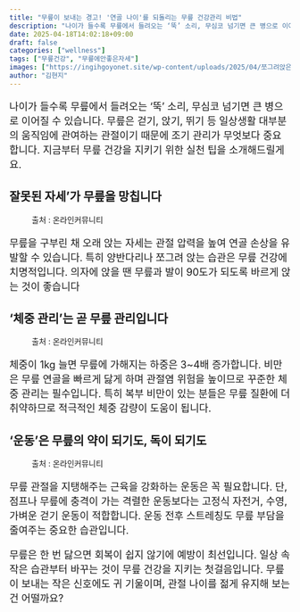 ```yaml
---
title: "무릎이 보내는 경고! '연골 나이'를 되돌리는 무릎 건강관리 비법"
description: "나이가 들수록 무릎에서 들려오는 ‘뚝’ 소리, 무심코 넘기면 큰 병으로 이어질 수 있습니다. 무릎은 걷기, 앉기, 뛰기 등 일상생활 대부분의 움직임에 관여하는 관절이기 때문에 조기 관리가 무엇보다 중요합니다. 지금부터 무릎 건강을 지키기 위한 실천 팁을 소개해드릴게요."
date: 2025-04-18T14:02:18+09:00
draft: false
categories: ["wellness"]
tags: ["무릎건강", "무릎에안좋은자세"]
images: ["https://ingihgoyonet.site/wp-content/uploads/2025/04/쪼그려앉은여성-1024x683.png", "https://ingihgoyonet.site/wp-content/uploads/2025/04/체중관리-1024x684.jpg", "https://ingihgoyonet.site/wp-content/uploads/2025/04/무릎건강-1024x683.jpg"]
author: "김현지"
---
```


<p style="font-size:18px">나이가 들수록 무릎에서 들려오는 ‘뚝’ 소리, 무심코 넘기면 큰 병으로 이어질 수 있습니다. 무릎은 걷기, 앉기, 뛰기 등 일상생활 대부분의 움직임에 관여하는 관절이기 때문에 조기 관리가 무엇보다 중요합니다. 지금부터 무릎 건강을 지키기 위한 실천 팁을 소개해드릴게요.</p> <h2 >잘못된 자세’가 무릎을 망칩니다</h2> <figure ><img src="https://ingihgoyonet.site/wp-content/uploads/2025/04/쪼그려앉은여성-1024x683.png" alt="" style="aspect-ratio:16/9;object-fit:cover"/><figcaption >출처 : 온라인커뮤니티</figcaption></figure> <p style="font-size:18px">무릎을 구부린 채 오래 앉는 자세는 관절 압력을 높여 연골 손상을 유발할 수 있습니다. 특히 양반다리나 쪼그려 앉는 습관은 무릎 건강에 치명적입니다. 의자에 앉을 땐 무릎과 발이 90도가 되도록 바르게 앉는 것이 좋습니다</p> <h2 >‘체중 관리’는 곧 무릎 관리입니다</h2> <figure ><img src="https://ingihgoyonet.site/wp-content/uploads/2025/04/체중관리-1024x684.jpg" alt="" style="aspect-ratio:16/9;object-fit:cover"/><figcaption >출처 : 온라인커뮤니티</figcaption></figure> <p style="font-size:18px">체중이 1kg 늘면 무릎에 가해지는 하중은 3~4배 증가합니다. 비만은 무릎 연골을 빠르게 닳게 하며 관절염 위험을 높이므로 꾸준한 체중 관리는 필수입니다. 특히 복부 비만이 있는 분들은 무릎 질환에 더 취약하므로 적극적인 체중 감량이 도움이 됩니다.</p> <h2 >‘운동’은 무릎의 약이 되기도, 독이 되기도</h2> <figure ><img src="https://ingihgoyonet.site/wp-content/uploads/2025/04/무릎건강-1024x683.jpg" alt="" style="aspect-ratio:16/9;object-fit:cover"/><figcaption >출처 : 온라인커뮤니티</figcaption></figure> <p style="font-size:18px">무릎 관절을 지탱해주는 근육을 강화하는 운동은 꼭 필요합니다. 단, 점프나 무릎에 충격이 가는 격렬한 운동보다는 고정식 자전거, 수영, 가벼운 걷기 운동이 적합합니다. 운동 전후 스트레칭도 무릎 부담을 줄여주는 중요한 습관입니다.</p> <p style="font-size:18px">무릎은 한 번 닳으면 회복이 쉽지 않기에 예방이 최선입니다. 일상 속 작은 습관부터 바꾸는 것이 무릎 건강을 지키는 첫걸음입니다. 무릎이 보내는 작은 신호에도 귀 기울이며, 관절 나이를 젊게 유지해 보는 건 어떨까요?</p>